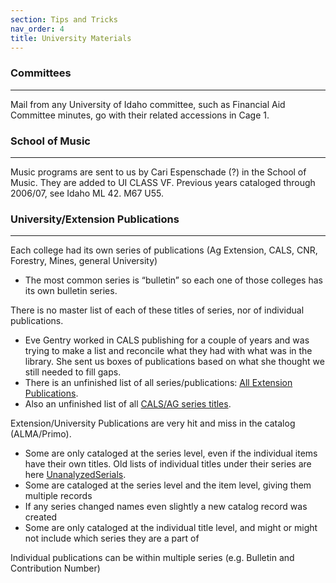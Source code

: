 ```yaml
---
section: Tips and Tricks
nav_order: 4
title: University Materials
---
```


### Committees
---
Mail from any University of Idaho committee, such as Financial Aid Committee minutes, go with their related accessions in Cage 1.

### School of Music
---
Music programs are sent to us by Cari Espenschade (?) in the School of Music. They are added to UI CLASS VF. Previous years cataloged through 2006/07, see Idaho ML 42. M67 U55.

### University/Extension Publications
---
Each college had its own series of publications (Ag Extension, CALS, CNR, Forestry, Mines, general University) 
- The most common series is “bulletin” so each one of those colleges has its own bulletin series. 

There is no master list of each of these titles of series, nor of individual publications.  
- Eve Gentry worked in CALS publishing for a couple of years and was trying to make a list and reconcile what they had with what was in the library. She sent us boxes of publications based on what she thought we still needed to fill gaps.  
- There is an unfinished list of all series/publications: [All Extension Publications](https://vandalsuidaho.sharepoint.com/:x:/r/sites/Storage-Library/Documents/spec/Collections/Book%20Collections/UnanalyzedSerials/All%20Extension%20Publications.xlsx?d=weffbed4177fd4232aaeecfc4bad20cbf&csf=1&web=1&e=kChTYa&nav=MTVfezZFMzEzNjE2LUNGMzgtNDg1QS1BRUY5LTZFQTdGNzBDQkQxQ30).
- Also an unfinished list of all [CALS/AG series titles](https://vandalsuidaho.sharepoint.com/:w:/r/sites/Storage-Library/Documents/spec/Collections/Book%20Collections/UnanalyzedSerials/CALSSerials/ag%20publications%20all%20titles.docx?d=w26bc383044db51edbc500e1db5ced6c5&csf=1&web=1&e=2n7EPI).

Extension/University Publications are very hit and miss in the catalog (ALMA/Primo).  
- Some are only cataloged at the series level, even if the individual items have their own titles. Old lists of individual titles under their series are here [UnanalyzedSerials](https://vandalsuidaho.sharepoint.com/:f:/r/sites/Storage-Library/Documents/spec/Collections/Book%20Collections/UnanalyzedSerials?csf=1&web=1&e=pWdNn8).
- Some are cataloged at the series level and the item level, giving them multiple records 
- If any series changed names even slightly a new catalog record was created 
- Some are only cataloged at the individual title level, and might or might not include which series they are a part of 

Individual publications can be within multiple series (e.g. Bulletin and Contribution Number) 